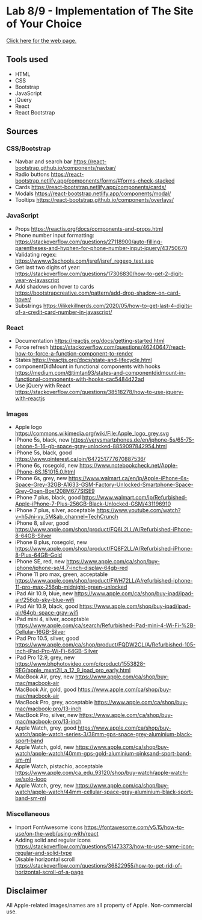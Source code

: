 # Lab 8/9 - Implementation of The Site of Your Choice

[Click here for the web page.](https://stevenli5.github.io/isellforless/)

## Tools used
- HTML
- CSS
- Bootstrap
- JavaScript
- jQuery
- React
- React Bootstrap

## Sources
### CSS/Bootstrap
- Navbar and search bar https://react-bootstrap.github.io/components/navbar/
- Radio buttons https://react-bootstrap.netlify.app/components/forms/#forms-check-stacked
- Cards https://react-bootstrap.netlify.app/components/cards/
- Modals https://react-bootstrap.netlify.app/components/modal/
- Tooltips https://react-bootstrap.github.io/components/overlays/

### JavaScript
- Props https://reactjs.org/docs/components-and-props.html
- Phone number input formatting: https://stackoverflow.com/questions/27118900/auto-filling-parentheses-and-hyphen-for-phone-number-input-jquery/43750670
- Validating regex: https://www.w3schools.com/jsref/jsref_regexp_test.asp
- Get last two digits of year: https://stackoverflow.com/questions/17306830/how-to-get-2-digit-year-w-javascript
- Add shadows on hover to cards https://bootstrapcreative.com/pattern/add-drop-shadow-on-card-hover/
- Substrings https://ilikekillnerds.com/2020/05/how-to-get-last-4-digits-of-a-credit-card-number-in-javascript/

### React
- Documentation https://reactjs.org/docs/getting-started.html
- Force refresh https://stackoverflow.com/questions/46240647/react-how-to-force-a-function-component-to-render
- States https://reactjs.org/docs/state-and-lifecycle.html
- componentDidMount in functional components with hooks https://medium.com/@timtan93/states-and-componentdidmount-in-functional-components-with-hooks-cac5484d22ad
- Use jQuery with React https://stackoverflow.com/questions/38518278/how-to-use-jquery-with-reactjs

### Images
- Apple logo https://commons.wikimedia.org/wiki/File:Apple_logo_grey.svg
- iPhone 5s, black, new https://verysmartphones.de/en/iphone-5s/65-75-iphone-5-16-gb-space-gray-unlocked-8859097842954.html
- iPhone 5s, black, good https://www.pinterest.ca/pin/647251777670887536/
- iPhone 6s, rosegold, new https://www.notebookcheck.net/Apple-iPhone-6S.151015.0.html
- iPhone 6s, grey, new https://www.walmart.ca/en/ip/Apple-iPhone-6s-Space-Grey-32GB-A1633-GSM-Factory-Unlocked-Smartphone-Space-Grey-Open-Box/208M677SISE9
- iPhone 7 plus, black, good https://www.walmart.com/ip/Refurbished-Apple-iPhone-7-Plus-256GB-Black-Unlocked-GSM/431196910
- iPhone 7 plus, silver, acceptable https://www.youtube.com/watch?v=h5Jni-vy_5M&ab_channel=TechCrunch
- iPhone 8, silver, good https://www.apple.com/shop/product/FQ6L2LL/A/Refurbished-iPhone-8-64GB-Silver
- iPhone 8 plus, rosegold, new https://www.apple.com/shop/product/FQ8F2LL/A/Refurbished-iPhone-8-Plus-64GB-Gold
- iPhone SE, red, new https://www.apple.com/ca/shop/buy-iphone/iphone-se/4.7-inch-display-64gb-red
- iPhone 11 pro max, green, acceptable https://www.apple.com/shop/product/FWH72LL/A/refurbished-iphone-11-pro-max-256gb-midnight-green-unlocked
- iPad Air 10.9, blue, new https://www.apple.com/ca/shop/buy-ipad/ipad-air/256gb-sky-blue-wifi
- iPad Air 10.9, black, good https://www.apple.com/shop/buy-ipad/ipad-air/64gb-space-gray-wifi
- iPad mini 4, silver, acceptable https://www.apple.com/ca/search/Refurbished-iPad-mini-4-Wi-Fi-%2B-Cellular-16GB-Silver
- iPad Pro 10.5, silver, good https://www.apple.com/ca/shop/product/FQDW2CL/A/Refurbished-105-inch-iPad-Pro-Wi-Fi-64GB-Silver
- iPad Pro 12.9, grey, new https://www.bhphotovideo.com/c/product/1553828-REG/apple_mxat2ll_a_12_9_ipad_pro_early.html
- MacBook Air, grey, new https://www.apple.com/ca/shop/buy-mac/macbook-air
- MacBook Air, gold, good https://www.apple.com/ca/shop/buy-mac/macbook-air
- MacBook Pro, grey, acceptable https://www.apple.com/ca/shop/buy-mac/macbook-pro/13-inch
- MacBook Pro, silver, new https://www.apple.com/ca/shop/buy-mac/macbook-pro/13-inch
- Apple Watch, grey, good https://www.apple.com/ca/shop/buy-watch/apple-watch-series-3/38mm-gps-space-grey-aluminium-black-sport-band
- Apple Watch, gold, new https://www.apple.com/ca/shop/buy-watch/apple-watch/40mm-gps-gold-aluminium-pinksand-sport-band-sm-ml
- Apple Watch, pistachio, acceptable https://www.apple.com/ca_edu_93120/shop/buy-watch/apple-watch-se/solo-loop
- Apple Watch, grey, new https://www.apple.com/ca/shop/buy-watch/apple-watch/44mm-cellular-space-gray-aluminium-black-sport-band-sm-ml

### Miscellaneous
- Import FontAwesome icons https://fontawesome.com/v5.15/how-to-use/on-the-web/using-with/react
- Adding solid and regular icons https://stackoverflow.com/questions/51473373/how-to-use-same-icon-regular-and-solid-type
- Disable horizontal scroll https://stackoverflow.com/questions/36822955/how-to-get-rid-of-horizontal-scroll-of-a-page

## Disclaimer
All Apple-related images/names are all property of Apple. Non-commercial use.